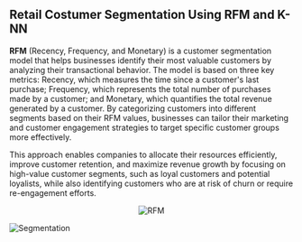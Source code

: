 ## Retail Costumer Segmentation Using RFM and K-NN

<b>RFM</b> (Recency, Frequency, and Monetary) is a customer segmentation model that helps businesses identify their most valuable customers by analyzing their transactional behavior. The model is based on three key metrics: Recency, which measures the time since a customer's last purchase; Frequency, which represents the total number of purchases made by a customer; and Monetary, which quantifies the total revenue generated by a customer. By categorizing customers into different segments based on their RFM values, businesses can tailor their marketing and customer engagement strategies to target specific customer groups more effectively.

This approach enables companies to allocate their resources efficiently, improve customer retention, and maximize revenue growth by focusing on high-value customer segments, such as loyal customers and potential loyalists, while also identifying customers who are at risk of churn or require re-engagement efforts.


<p align="center">
  <img src="https://user-images.githubusercontent.com/87706830/234728492-36441598-51bd-4773-a194-df602ed97b92.png" alt="RFM">
</p>

![Segmentation](https://user-images.githubusercontent.com/87706830/234874967-48637fd4-ed84-46ee-9c85-086bed08ee0f.png)
